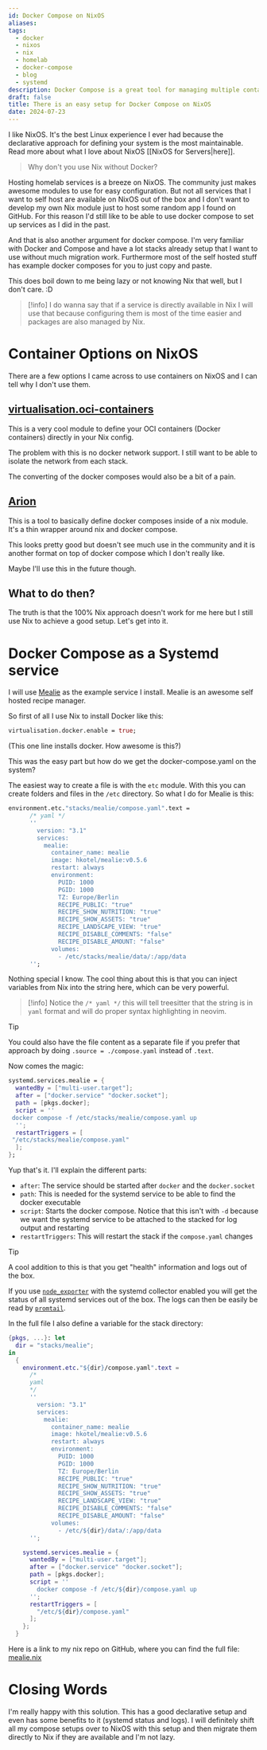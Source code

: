 ```yaml
---
id: Docker Compose on NixOS
aliases: 
tags:
  - docker
  - nixos
  - nix
  - homelab
  - docker-compose
  - blog
  - systemd
description: Docker Compose is a great tool for managing multiple containers. It sometimes doesn't play nice with NixOS and I've found a solution for that. This is using systemd services to manage docker composes.
draft: false
title: There is an easy setup for Docker Compose on NixOS
date: 2024-07-23
---
```

I like NixOS. It's the best Linux experience I ever had because the declarative approach for defining your system is the most maintainable. Read more about what I love about NixOS [[NixOS for Servers|here]].

> Why don't you use Nix without Docker?

Hosting homelab services is a breeze on NixOS. The community just makes awesome modules to use for easy configuration. But not all services that I want to self host are available on NixOS out of the box and I don't want to develop my own Nix module just to host some random app I found on GitHub. For this reason I'd still like to be able to use docker compose to set up services as I did in the past.

And that is also another argument for docker compose. I'm very familiar with Docker and Compose and have a lot stacks already setup that I want to use without much migration work. Furthermore most of the self hosted stuff has example docker composes for you to just copy and paste.

This does boil down to me being lazy or not knowing Nix that well, but I don't care. :D

> [!info]
> I do wanna say that if a service is directly available in Nix I will use that because configuring them is most of the time easier and packages are also managed by Nix.

# Container Options on NixOS

There are a few options I came across to use containers on NixOS and I can tell why I don't use them.

## [virtualisation.oci-containers](https://github.com/NixOS/nixpkgs/blob/master/nixos/modules/virtualisation/oci-containers.nix)

This is a very cool module to define your OCI containers (Docker containers) directly in your Nix config.

The problem with this is no docker network support. I still want to be able to isolate the network from each stack.

The converting of the docker composes would also be a bit of a pain.

## [Arion](https://docs.hercules-ci.com/arion/#_how_it_works)

This is a tool to basically define docker composes inside of a nix module. It's a thin wrapper around nix and docker compose.

This looks pretty good but doesn't see much use in the community and it is another format on top of docker compose which I don't really like.

Maybe I'll use this in the future though.

## What to do then?

The truth is that the 100% Nix approach doesn't work for me here but I still use Nix to achieve a good setup. Let's get into it.

# Docker Compose as a Systemd service

I will use [Mealie](https://mealie.io/) as the example service I install. Mealie is an awesome self hosted recipe manager.

So first of all I use Nix to install Docker like this:

```nix
virtualisation.docker.enable = true;
```

(This one line installs docker. How awesome is this?)

This was the easy part but how do we get the docker-compose.yaml on the system?

The easiest way to create a file is with the `etc` module. With this you can create folders and files in the `/etc` directory. So what I do for Mealie is this:

```nix
environment.etc."stacks/mealie/compose.yaml".text =
      /* yaml */
      ''
        version: "3.1"
        services:
          mealie:
            container_name: mealie
            image: hkotel/mealie:v0.5.6
            restart: always
            environment:
              PUID: 1000
              PGID: 1000
              TZ: Europe/Berlin
              RECIPE_PUBLIC: "true"
              RECIPE_SHOW_NUTRITION: "true"
              RECIPE_SHOW_ASSETS: "true"
              RECIPE_LANDSCAPE_VIEW: "true"
              RECIPE_DISABLE_COMMENTS: "false"
              RECIPE_DISABLE_AMOUNT: "false"
            volumes:
              - /etc/stacks/mealie/data/:/app/data
      '';
```

Nothing special I know. The cool thing about this is that you can inject variables from Nix into the string here, which can be very powerful.

> [!info]
> Notice the `/* yaml */` this will tell treesitter that the string is in `yaml` format and will do proper syntax highlighting in neovim.

> [!tip]
> You could also have the file content as a separate file if you prefer that approach by doing `.source = ./compose.yaml` instead of `.text`.

Now comes the magic:

```nix
systemd.services.mealie = {
  wantedBy = ["multi-user.target"];
  after = ["docker.service" "docker.socket"];
  path = [pkgs.docker];
  script = ''
 docker compose -f /etc/stacks/mealie/compose.yaml up
  '';
  restartTriggers = [
 "/etc/stacks/mealie/compose.yaml"
  ];
};
```

Yup that's it. I'll explain the different parts:

- `after`: The service should be started after `docker` and the `docker.socket`
- `path`: This is needed for the systemd service to be able to find the docker executable
- `script`: Starts the docker compose. Notice that this isn't with `-d` because we want the systemd service to be attached to the stacked for log output and restarting
- `restartTriggers`: This will restart the stack if the `compose.yaml` changes

> [!tip]
> A cool addition to this is that you get "health" information and logs out of the box.
>
> If you use [`node_exporter`](https://github.com/prometheus/node_exporter) with the systemd collector enabled you will get the status of all systemd services out of the box. The logs can then be easily be read by [`promtail`](https://grafana.com/docs/loki/latest/send-data/promtail/).

In the full file I also define a variable for the stack directory:

```nix
{pkgs, ...}: let
  dir = "stacks/mealie";
in
  {
    environment.etc."${dir}/compose.yaml".text =
      /*
      yaml
      */
      ''
        version: "3.1"
        services:
          mealie:
            container_name: mealie
            image: hkotel/mealie:v0.5.6
            restart: always
            environment:
              PUID: 1000
              PGID: 1000
              TZ: Europe/Berlin
              RECIPE_PUBLIC: "true"
              RECIPE_SHOW_NUTRITION: "true"
              RECIPE_SHOW_ASSETS: "true"
              RECIPE_LANDSCAPE_VIEW: "true"
              RECIPE_DISABLE_COMMENTS: "false"
              RECIPE_DISABLE_AMOUNT: "false"
            volumes:
              - /etc/${dir}/data/:/app/data
      '';

    systemd.services.mealie = {
      wantedBy = ["multi-user.target"];
      after = ["docker.service" "docker.socket"];
      path = [pkgs.docker];
      script = ''
        docker compose -f /etc/${dir}/compose.yaml up
      '';
      restartTriggers = [
        "/etc/${dir}/compose.yaml"
      ];
    };
  }
```

Here is a link to my nix repo on GitHub, where you can find the full file: [mealie.nix](https://github.com/Keyruu/shinyflakes/blob/main/hosts/hati/stacks/mealie.nix)

# Closing Words

I'm really happy with this solution. This has a good declarative setup and even has some benefits to it (systemd status and logs). I will definitely shift all my compose setups over to NixOS with this setup and then migrate them directly to Nix if they are available and I'm not lazy.
